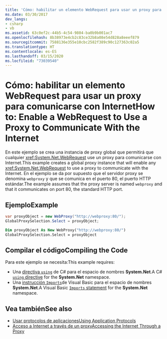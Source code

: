 ```yaml
---
title: 'Cómo: habilitar un elemento WebRequest para usar un proxy para comunicarse con Internet'
ms.date: 03/30/2017
dev_langs:
- csharp
- vb
ms.assetid: 63c0ef2c-44b5-4c54-9804-ba0b9b001ac7
ms.openlocfilehash: 8b38973e4cb2c83ce32b8a08e54d828a8eeef879
ms.sourcegitcommit: 7588136e355e10cbc2582f389c90c127363c02a5
ms.translationtype: HT
ms.contentlocale: es-ES
ms.lasthandoff: 03/15/2020
ms.locfileid: "73039540"
---
```

# <a name="how-to-enable-a-webrequest-to-use-a-proxy-to-communicate-with-the-internet"></a><span data-ttu-id="17dd6-102">Cómo: habilitar un elemento WebRequest para usar un proxy para comunicarse con Internet</span><span class="sxs-lookup"><span data-stu-id="17dd6-102">How to: Enable a WebRequest to Use a Proxy to Communicate With the Internet</span></span>

<span data-ttu-id="17dd6-103">En este ejemplo se crea una instancia de proxy global que permitirá que cualquier <xref:System.Net.WebRequest> use un proxy para comunicarse con Internet.</span><span class="sxs-lookup"><span data-stu-id="17dd6-103">This example creates a global proxy instance that will enable any <xref:System.Net.WebRequest> to use a proxy to communicate with the Internet.</span></span> <span data-ttu-id="17dd6-104">En el ejemplo se da por supuesto que el servidor proxy se denomina `webproxy` y que se comunica en el puerto 80, el puerto HTTP estándar.</span><span class="sxs-lookup"><span data-stu-id="17dd6-104">The example assumes that the proxy server is named `webproxy` and that it communicates on port 80, the standard HTTP port.</span></span>

## <a name="example"></a><span data-ttu-id="17dd6-105">Ejemplo</span><span class="sxs-lookup"><span data-stu-id="17dd6-105">Example</span></span>

```csharp
var proxyObject = new WebProxy("http://webproxy:80/");
GlobalProxySelection.Select = proxyObject;
```

```vb
Dim proxyObject As New WebProxy("http://webproxy:80/")
GlobalProxySelection.Select = proxyObject
```

## <a name="compiling-the-code"></a><span data-ttu-id="17dd6-106">Compilar el código</span><span class="sxs-lookup"><span data-stu-id="17dd6-106">Compiling the Code</span></span>

<span data-ttu-id="17dd6-107">Para este ejemplo se necesita:</span><span class="sxs-lookup"><span data-stu-id="17dd6-107">This example requires:</span></span>

- <span data-ttu-id="17dd6-108">Una [directiva `using`](../../csharp/language-reference/keywords/using-directive.md) de C# para el espacio de nombres **System.Net**.</span><span class="sxs-lookup"><span data-stu-id="17dd6-108">A C# [`using` directive](../../csharp/language-reference/keywords/using-directive.md) for the **System.Net** namespace.</span></span>
- <span data-ttu-id="17dd6-109">Una [instrucción `Imports`](../../visual-basic/language-reference/statements/imports-statement-net-namespace-and-type.md)de Visual Basic para el espacio de nombres **System.Net**.</span><span class="sxs-lookup"><span data-stu-id="17dd6-109">A Visual Basic [`Imports` statement](../../visual-basic/language-reference/statements/imports-statement-net-namespace-and-type.md) for the **System.Net** namespace.</span></span>

## <a name="see-also"></a><span data-ttu-id="17dd6-110">Vea también</span><span class="sxs-lookup"><span data-stu-id="17dd6-110">See also</span></span>

- [<span data-ttu-id="17dd6-111">Usar protocolos de aplicaciones</span><span class="sxs-lookup"><span data-stu-id="17dd6-111">Using Application Protocols</span></span>](using-application-protocols.md)
- [<span data-ttu-id="17dd6-112">Acceso a Internet a través de un proxy</span><span class="sxs-lookup"><span data-stu-id="17dd6-112">Accessing the Internet Through a Proxy</span></span>](accessing-the-internet-through-a-proxy.md)
